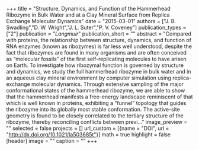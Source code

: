 +++
title = "Structure, Dynamics, and Function of the Hammerhead Ribozyme in Bulk Water and at a Clay Mineral Surface from Replica Exchange Molecular Dynamics"
date = "2015-03-01"
authors = ["J. B. Swadling","D. W. Wright","J. L. Suter","P. V. Coveney"]
publication_types = ["2"]
publication = "_Langmuir_"
publication_short = ""
abstract = "Compared with proteins, the relationship between structure, dynamics, and function of RNA enzymes (known as ribozymes) is far less well understood, despite the fact that ribozymes are found in many organisms and are often conceived as “molecular fossils” of the first self-replicating molecules to have arisen on Earth. To investigate how ribozymal function is governed by structure and dynamics, we study the full hammerhead ribozyme in bulk water and in an aqueous clay mineral environment by computer simulation using replica-exchange molecular dynamics. Through extensive sampling of the major conformational states of the hammerhead ribozyme, we are able to show that the hammerhead manifests a free-energy landscape reminiscent of that which is well known in proteins, exhibiting a “funnel” topology that guides the ribozyme into its globally most stable conformation. The active-site geometry is found to be closely correlated to the tertiary structure of the ribozyme, thereby reconciling conflicts between previ..."
image_preview = ""
selected = false
projects = []
url_custom = [{name = "DOI", url = "http://dx.doi.org/10.1021/la503685t"}]
math = true
highlight = false
[header]
image = ""
caption = ""
+++

